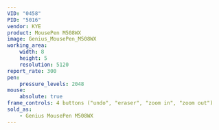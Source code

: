 ```yaml
---
VID: "0458"
PID: "5016"
vendor: KYE
product: MousePen M508WX
image: Genius_MousePen_M508WX
working_area:
    width: 8
    height: 5
    resolution: 5120
report_rate: 300
pen:
    pressure_levels: 2048
mouse:
    absolute: true
frame_controls: 4 buttons ("undo", "eraser", "zoom in", "zoom out")
sold_as:
    - Genius MousePen M508WX
---
```

